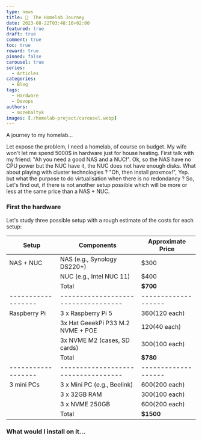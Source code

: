```yaml
---
type: news 
title: 🚀  The Homelab Journey
date: 2023-08-22T03:48:10+02:00
featured: true
draft: true
comment: true
toc: true
reward: true
pinned: false
carousel: true
series:
  - Articles
categories:
  - Blog
tags:
  - Hardware
  - Devops
authors:
  - mozebaltyk
images: [./homelab-project/carousel.webp]
---
```


A journey to my homelab...

<!--more-->

Let expose the problem, I need a homelab, of course on budget. My wife won't let me spend 5000$ in hardware just for house heating. First talk with my friend: "Ah you need a good NAS and a NUC!".
Ok, so the NAS have no CPU power but the NUC have it, the NUC does not have enough disks. What about playing with cluster technologies ? "Oh, then install proxmox!", Yep. but what the purpose to do virtualisation when there is no redondancy ?
So, Let's find out, if there is not another setup possible which will be more or less at the same price than a NAS + NUC.

### First the hardware

Let's study three possible setup with a rough estimate of the costs for each setup:

| Setup            | Components                        | Approximate Price |
|------------------|-----------------------------------|-------------------|
| NAS + NUC        | NAS (e.g., Synology DS220+)       | $300              |
|                  | NUC (e.g., Intel NUC 11)          | $400              |
|                  | Total                             | **$700**          |
|------------------|-----------------------------------|-------------------|
| Raspberry Pi     | 3 x Raspberry Pi 5                | $360 ($120 each)  |
|                  | 3x Hat GeeekPi P33 M.2 NVME + POE | $120 ($40 each)   |
|                  | 3x NVME M2  (cases, SD cards)     | $300 ($100 each)  |
|                  | Total                             | **$780**          |
|------------------|-----------------------------------|-------------------|
| 3 mini PCs       | 3 x Mini PC (e.g., Beelink)       | $600 ($200 each)  |
|                  | 3 x 32GB RAM                      | $300 ($100 each)  |
|                  | 3 x NVME 250GB                    | $600 ($200 each)  |
|                  | Total                             | **$1500**         |

### What would I install on it...
